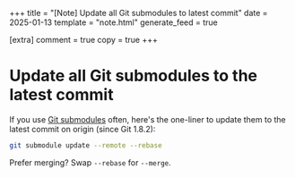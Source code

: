 +++
title = "[Note] Update all Git submodules to latest commit"
date = 2025-01-13
template = "note.html"
generate_feed = true

[extra]
comment = true
copy = true
+++

# Update all Git submodules to the latest commit

If you use [Git submodules](https://git-scm.com/book/en/v2/Git-Tools-Submodules) often, here's the one-liner to update them to the latest commit on origin (since Git 1.8.2):

```bash
git submodule update --remote --rebase
```

Prefer merging? Swap `--rebase` for `--merge`.
